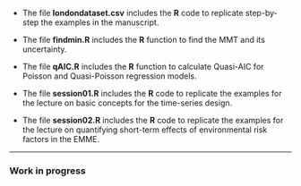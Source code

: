 

* The file **londondataset.csv** includes the **R** code to replicate step-by-step the examples in the manuscript.

* The file **findmin.R** includes the **R** function to find the MMT and its uncertainty. 

* The file **qAIC.R** includes the **R** function to calculate Quasi-AIC for Poisson and Quasi-Poisson regression models.

* The file **session01.R** includes the **R** code to replicate the examples for the lecture on basic concepts for the time-series design.

* The file **session02.R** includes the **R** code to replicate the examples for the lecture on quantifying short-term effects of environmental risk factors in the EMME.

---

### Work in progress
